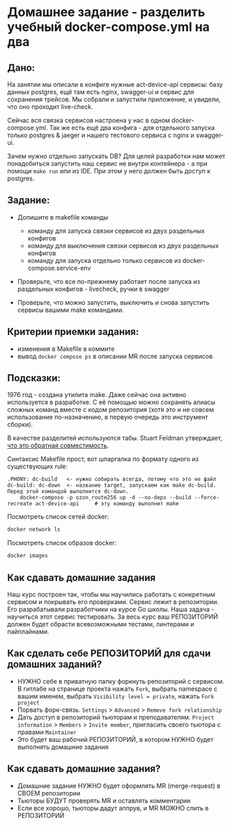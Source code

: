 # Домашнее задание - разделить учебный docker-compose.yml на два

## Дано:

На занятии мы описали в конфиге нужные act-device-api сервисы: базу данных postgres, ещё там есть nginx, swagger-ui и сервис для сохранения трейсов. Мы собрали и запустили приложение, и увидели, что оно проходит live-check.

Сейчас вся связка сервисов настроена у нас в одном docker-compose.yml. Так же есть ещё два конфига - для отдельного запуска только postgres & jaeger и нашего тестового сервиса с nginx и swagger-ui.

Зачем нужно отдельно запускать DB? Для целей разработки нам может понадобиться запустить наш сервис не внутри контейнера - а при помощи ```make run``` или из IDE. При этом у него должен быть доступ к postgres.


## Задание:

- Допишите в makefile команды 
    - команду для запуска связки сервисов из двух раздельных конфигов
    - команду для выключения связки сервисов из двух раздельных конфигов
    - команду для запуска отдельно только сервисов из docker-compose.service-env

- Проверьте, что все по-прежнему работает после запуска из раздельных конфигов - livecheck, ручки в swagger
- Проверьте, что можно запустить, выключить и снова запустить сервисы вашими make командами.


## Критерии приемки задания:

- изменения в Makefile в коммите
- вывод `docker compose ps` в описании MR после запуска сервисов

## Подсказки:

1976 год - создана утилита make. Даже сейчас она активно используется в разработке. С её помощью можно сохранять алиасы сложных команд вместе с кодом репозитория (хотя это и не совсем использование по-назначению, в первую очередь это инструмент сборки).

В качестве разделитей используются табы. Stuart Feldman утверждает, [что это обратная совместимость](http://catb.org/~esr/writings/taoup/html/ch15s04.html).

Синтаксис Makefile прост, вот шпаргалка по формату одного из существующих rule:

```
.PHONY: dc-build   <- нужно собирать всегда, потому что это не файл
dc-build: dc-down  <- название target, запускаем как make dc-build. Перед этой командой выполнится dc-down.
	docker-compose -p ozon_route256 up -d --no-deps --build --force-recreate act-device-api		# эту команду выполнит make
```

Посмотреть список сетей docker:
```bash
docker network ls
```

Посмотреть список образов docker:
```bash
docker images
```


## Как сдавать домашние задания
Наш курс построен так, чтобы мы научились работать с конкретным сервисом и покрывать его проверками.
Сервис лежит в репозитории. Его разрабатывали разработчики на курсе Go школы.
Наша задача - научиться этот сервис тестировать.
За весь курс ваш РЕПОЗИТОРИЙ должен будет обрасти всевозможными тестами, линтерами и пайплайнами.

## Как сделать себе РЕПОЗИТОРИЙ для сдачи домашних заданий?

- НУЖНО себе в приватную папку форкнуть репозиторий с сервисом. В гитлабе на странице проекта нажать `Fork`, выбрать namespace с вашим именем, выбрать `Visibility level = private`, нажать `Fork project`
- Порвать форк-связь. `Settings` > `Advanced` > `Remove fork relationship`
- Дать доступ в репозиторий тьюторам и преподавателям. `Project information` > `Members` > `Invite member`, пригласить своего тьютора с правами `Maintainer`
- Это будет ваш рабочий РЕПОЗИТОРИЙ, в котором НУЖНО будет выполнять домашние задания

## Как сдавать домашние задания?

- Домашние задание НУЖНО будет оформлять MR (merge-request) в СВОЕМ репозитории
- Тьюторы БУДУТ проверять MR и оставлять комментарии
- Если все хорошо, тьюторы дадут аппрув, и MR МОЖНО слить в РЕПОЗИТОРИЙ




